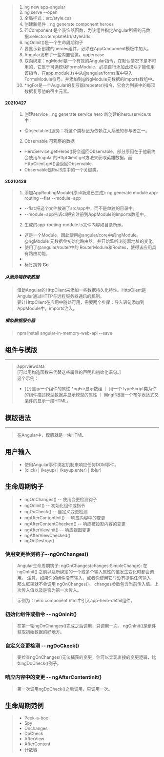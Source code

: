 > 1.  ng new app-angular   
> 2. ng serve --open
> 3. 全局样式：src/style.css
> 4. 创建新组件：ng generate component heroes
> 5. @Component 是个装饰器函数，为该组件指定Angular所需的元数据:selector/templateUrl/styleUrls
> 6. ngOnInit()是一个生命周期钩子
> 7. 要显示新创建的heroes组件，必须在AppComponent模板中加入。<app-heroes></app-heroes>
> 8. Angular发布了一些内置管道。uppercase
> 9. 双向绑定：ngModel是一个有效的Angular指令，在默认情况下是不可用的，它属于可选模块FormsModule，必须自行添加此模块才能使用该指令，在app.module.ts中从@angular/forms库中导入FormsModule符号。并添加到@NgModule元数据的imports数组中。
> 10.  *ngFor是一个Augular的复写器(repeater)指令，它会为列表中的每项数据复写他的宿主元素。

#### 20210427
> 1. 创建service：ng generate service hero
> 新创建的hero.service.ts中：   
> + @Injectable()服务：将这个类标记为依赖注入系统的参与者之一。
> 2. Observable 可观察的数据    
> + HeroService.getHeros()将会返回Observable，部分原因在于他最终会使用Angular的HttpClient.get方法来获取英雄数据，而HttpClient.get()会返回Observable.    
> + Observable是RxJS库中的一个关键类。

#### 20210428
> 1. 添加AppRoutingModule(原cli新建已生成): ng generate module app-routing --flat --module=app  
> + --flat:把这个文件放进了src/app中，而不是单独的目录中。  
> + --module=app告诉cli把它注册到AppModule的imports数组中。 
> 2. 生成的app-routing-module.ts文件内容如目录所示。    
> + 这是一个Module，因此使用@angular/core中的ngModule。@ngModule 元数据会初始化路由器，并开始监听浏览器地址的变化。
> + 使用了@angular/router中的 RouterModule和Routes，使得该应用具有路由功能。    
> + <router-outlet></router-outlet> 
> + 标签跳转 <a routerLink="/heroes">Go</a>

##### 从服务端获取数据
> 借助Angular的HttpClient来添加一些数据持久化特性。HttpClient是Angular通过HTTP与远程服务器通讯的机制。   
>  要让HttpClient在应用中随处可用，需要两个步骤：导入语句添加到AppModule中，imports注入。   
##### 模拟数据服务器
> npm install angular-in-memory-web-api --save


## 组件与模版
---
> app/viewdata  
> [可以用构造函数来代替这些属性的声明和初始化语句。]    
> 这个示例：    
> + {{}}显示一个组件的属性 
> *ngFor显示数组 ｜
> 用一个TypeScript类为你的组件描述模型数据并显示模型的属性 ｜
> 用ngIf根据一个布尔表达式又条件的显示一段HTML。

## 模版语法
---
> 在Angular中，模版就是一块HTML

## 用户输入
> + 使用Angular事件绑定机制来响应任何DOM事件。
> + (click) | (keyup) | (keyup.enter) | (blur) 

## 生命周期钩子
> + ngOnChanges()   -- 使用变更检测钩子
> + ngOnInit()   --  初始化组件或指令
> + ngDoCheck()   -- 自定义变更检测
> + ngAfterContentInit()  -- 响应内容中的变更
> + ngAfterContentChecked()   -- 响应被投影内容的变更
> + ngAfterViewInit()   --  响应视图变更
> + ngAfterViewChecked()  
> + ngOnDestroy()
### 使用变更检测钩子--ngOnChanges()
> Angular生命周期钩子: ngOnChanges(changes:SimpleChange): 
> 在 ngOnInit() 之前以及所绑定的一个或多个输入属性的值发生变化时都会调用。 
> 注意，如果你的组件没有输入，或者你使用它时没有提供任何输入，那么框架就不会调用 ngOnChanges()。 
> changes参数包含当前传入值、上次传入值以及是否为第一次传入。 

> 示例为：hero.component.html中引入app-hero-detail组件。
### 初始化组件或指令 -- ngOnInit()
> 在第一轮ngOnChanges()完成之后调用，只调用一次。
> ngOnInit()是组件获取初始数据的好地方。
### 自定义变更检测 -- ngDoCkeck()
> 要检查ngOnChanges()无法捕获的变更，你可以实现直接的变更逻辑，比如ngDoCheck()例子。
### 响应内容中的变更 -- ngAfterContentInit()
>  第一次调用ngDoCheck()之后调用，只调用一次。  
## 生命周期范例
> + Peek-a-boo  
> + Spy   
> + Onchanges
> + DoCheck
> + AfterView
> + AfterContent    
> + 计数器